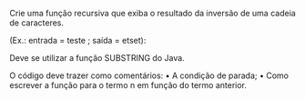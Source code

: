 Crie uma função recursiva que exiba o resultado da inversão de uma cadeia de caracteres.

(Ex.: entrada = teste ; saída = etset):

Deve se utilizar a função SUBSTRING do Java.

O código deve trazer como comentários:
• A condição de parada;
• Como escrever a função para o termo n em função do termo anterior.

